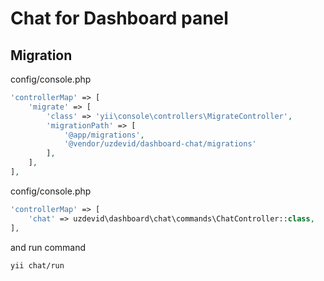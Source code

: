 # Chat for Dashboard panel

## Migration

config/console.php

```php
'controllerMap' => [
    'migrate' => [
        'class' => 'yii\console\controllers\MigrateController',
        'migrationPath' => [
            '@app/migrations',
            '@vendor/uzdevid/dashboard-chat/migrations'
        ],
    ],
],
```

config/console.php

```php
'controllerMap' => [
    'chat' => uzdevid\dashboard\chat\commands\ChatController::class,
],
```

and run command

```bash
yii chat/run
```